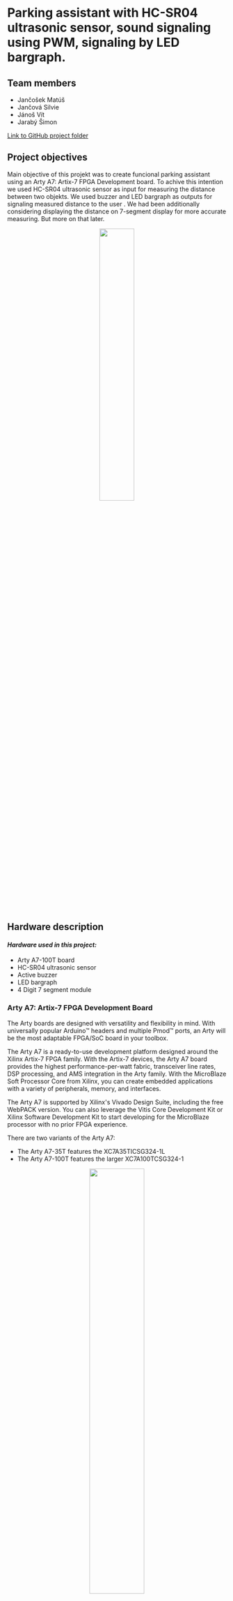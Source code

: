 # Parking assistant with HC-SR04 ultrasonic sensor, sound signaling using PWM, signaling by LED bargraph.

## Team members 
* Jančošek Matúš
* Jančová Silvie
* Jánoš Vít
* Jarabý Šimon

[Link to GitHub project folder ](https://github.com/vitoo420/DE1_projekt)


## Project objectives
Main objective of this projekt was to create funcional parking assistant using an Arty A7: Artix-7 FPGA Development board. To achive this intention we used HC-SR04 ultrasonic sensor as input for measuring the distance between two objekts. We used buzzer and LED bargraph as outputs for signaling measured distance to the user . We had been additionally considering displaying the distance on 7-segment display for more accurate measuring. But more on that later. 

<p align="center" width="100%">
   <img width="40%" src="https://cdn.dribbble.com/users/1287580/screenshots/5410442/dribbble_2.gif"> 
 </p>

## Hardware description
#### *Hardware used in this project:*
* Arty A7-100T board 
* HC-SR04 ultrasonic sensor
* Active buzzer
* LED bargraph
* 4 Digit 7 segment module

### Arty A7: Artix-7 FPGA Development Board
The Arty boards are designed with versatility and flexibility in mind. With universally popular Arduino™ headers and multiple Pmod™ ports, an Arty will be the most adaptable FPGA/SoC board in your toolbox. 

The Arty A7 is a ready-to-use development platform designed around the Xilinx Artix-7 FPGA family. With the Artix-7 devices, the Arty A7 board provides the highest performance-per-watt fabric, transceiver line rates, DSP processing, and AMS integration in the Arty family. With the MicroBlaze Soft Processor Core from Xilinx, you can create embedded applications with a variety of peripherals, memory, and interfaces.

The Arty A7 is supported by Xilinx's Vivado Design Suite, including the free WebPACK version. You can also leverage the Vitis Core Development Kit or Xilinx Software Development Kit to start developing for the MicroBlaze processor with no prior FPGA experience.

There are two variants of the Arty A7: 
* The Arty A7-35T features the XC7A35TICSG324-1L
* The Arty A7-100T features the larger XC7A100TCSG324-1


 <p align="center" width="100%">
   <img width="50%" src="Images/Board1.png"> 
 </p>



#### *PinOut of Pmod Connectors on Arty A7-100T board*

 <p align="center" width="100%">
    <img width="50%" src="Images/pins.png"> 
 </p>

####  *Pmod Connector table*

|  | Pmod JA | Pmod JB | Pmod JC | Pmod JD |
| :-: | :-: | :-: | :-: | :-: |
| Pmod Type | Standard | High-Speed | High-Speed | Standard |
| Pin 1 | G13 | E15 | U12 | D4 |
| Pin 2 | B11 | E16 | V12 | D3 |
| Pin 3 | A11 | D15 | V10 | F4 |
| Pin 4 | D12 | C15 | V11 | F3 |
| Pin 7 | D13 | J17 | U14 | E2 |
| Pin 8 | B18 | J18 | V14 | D2 |
| Pin 9 | A18 | K15 | T13 | H2 |
| Pin 10 | K16 | J15 | U13 | G2 |





### HC-SR04 ultrasonic sensor
#### *Description of HC-SR04 ultrasonic sensor*

 <p align="center" width="100%">
   <img width="50%" src="Images/Sensor3.png"> 
 </p>

First of all we have to understand how the ultrasonic sensors works. Ultrasonic sensors use sound to determine the distance between the sensor and theclosest object in its path. 
Ultrasonic sensors are essentially sound sensors, however they perform at a frequency above human hearing. The sensor sends out a sound wave at a selected frequency (Original signal). 
It then listens for that specificsound wave to bounce off of an object and come back (Reflected signal).

<p align="center" width="100%">
   <img width="50%" src="Images/Sensor4.png"> 
</p>

The sensor maintains track of the time between sending the sound wave and the sound wave returning. 
If you know how fast something is going and how long it is traveling you can find the distancetraveled with equation d=v*t

#### *HC-SR04 Specifications for this project*
This section contains the specifications and why they are important to the sensor module. The sensor modules requirements are as follows. Cost, Weigh, Accuracy of object detection. Cost of modules is most important aspect for every new product. It is basic factor in designing the product. Next one is weight because we want out divice to be  simple, light and over all practical. For that we will also need precision and accuracy. 

#### *HC-SR04 Electric parameters*
* Working Voltage is DC 5 V
* Working Current is 15mA
* Working Frequency is 40Hz
* Max/Min Range 400cm/2cm
* MeasuringAngle is 15 degree
* Trigger Input Signal 10uS TTL pulse
* Echo Output Signal Input TTL lever signal and the range in proportion
* Dimension of board are 45*20*15mm 

#### *HC-SR04 Timing Chart and Pin Explanations*

The HC-SR04 has four pins VCC, GND, TRIG and ECHO. The VCC and GND pins are the simplest because they power the HC-SR04. These pins need to be attached to a +5 voltedge source and ground respectively. The TRIG pin is responsible for sending the ultrasonic burst. This pin should be set to HIGH for 10 μs, at which point the HC-SR04 will send out an eight cycle sonic burst at 40 kHZ. After a sonic burst has been sent the ECHO pin will go HIGH. The ECHO pin is the data pin it is used in taking distance measurements. After an ultrasonic burst is sent the pin will go HIGH, it will stay high until an ultrasonic burst is detected back, at which point it will go LOW. 

Taking distance measurements with HC-SR04 can be triggered to send out an ultrasonic burst by setting the TRIG pin to HIGH. Once the burst is sent the ECHO pin will automatically go HIGH. This pin will remain HIGH until the the burst hits the sensor again. You can calculate the distance to the object by keeping track of how long the ECHO pin stays HIGH. The time ECHO stays HIGH is the time the burst spent traveling.  Using this measurement in equation 1 along with the speed of sound will yield the distance travelled. A summary of this is listed below, along with a visual representation.

<p align="center" width="100%">
    <img width="70%" src="Images/Timing.png"> 
</p>


To interpret the time reading into a distance you need to change the first equation. The clock on the device you are using will probably count in microseconds or smaller. To useequation 1 the speed of sound needs to determined,which is 343 meters per second atstandard temperature and pressure. To convert this into more useful form use equation 2to change from meters per second to microseconds per centimeter. Then equation 3 canbe used to easily compute the distance in centimeters.

<p align="center" width="100%">
    <img width="45%" src="Images/rovnica.png"> 
</p>

### Sensor HC-SR04

#### *Listing of VHDL code of architecture at sensor*
```vhdl
library ieee;               -- Standard library
use ieee.std_logic_1164.all;-- Package for data types and logic operations
use ieee.numeric_std.all;   -- Package for arithmetic operations

entity sensor is
port(
    CLK     : in std_logic;     --clock
    reset   : in std_logic;
    echo    : in std_logic;    
    trig    : out std_logic; 
    b_spacing : out std_logic_vector(9 - 1 downto 0) := "000000000"
        
    );  
end entity sensor;

architecture Behavioral of sensor is 

    signal s_tick_trig  : unsigned(6 - 1 downto 0) := "000000";
    signal s_tick_echo  : unsigned(6 - 1 downto 0) := "000000";
    
begin

    p_trig : process(clk)
        begin
            if rising_edge(clk) then
                s_tick_trig <= s_tick_trig + 1;
                if (reset = '1') then              -- reset 1, trigger 0           
                    trig <= '0';    
                end if;
                
                if(s_tick_trig < "001011") then
                    trig <= '1';
                elsif(s_tick_trig < "011110" and s_tick_trig > "001010") then
                    trig <= '0';
                else
                    s_tick_trig <= "000000";
                end if;
            end if;
    end process p_trig;
    

    p_spacing : process(clk, echo)
    begin
    if rising_edge(clk) then
            if reset = '1' then
               b_spacing <= "000000000"; 
               s_tick_echo <= "000000";
            end if;
            if(echo = '1') then
                s_tick_echo <= s_tick_echo +1;                
            end if;
    end if;
    
    if falling_edge(echo) then
        b_spacing <= std_logic_vector(s_tick_echo * "111");
    end if;
    
    end process p_spacing;
end architecture Behavioral;
```
#### Listing of VHDL code of architecture at tb_sensor
```vhdl
library IEEE;
use IEEE.STD_LOGIC_1164.ALL;
use IEEE.NUMERIC_STD.ALL;
-- Uncomment the following library declaration if using
-- arithmetic functions with Signed or Unsigned values
--use IEEE.NUMERIC_STD.ALL;

-- Uncomment the following library declaration if instantiating
-- any Xilinx leaf cells in this code.
--library UNISIM;
--use UNISIM.VComponents.all;

entity tb_sensor is
--  Port ( );
end tb_sensor;
architecture Behavioral of tb_sensor is
    constant c_CLK_100MHZ_PERIOD : time := 10 ns;
    
    signal s_clk                    : std_logic;
    signal s_reset                  : std_logic;
    signal s_echo                   : std_logic;    
    signal s_trig                   : std_logic;
    signal s_time                   : time := 100 us;
    signal s_spacing                : std_logic_vector(9 - 1 downto 0);
    
begin

uut_ce : entity work.sensor
   port map(
        clk     => s_clk,
        trig    => s_trig,
        echo    => s_echo,
        reset   => s_reset,
        b_spacing => s_spacing
           );
           
    p_clk_gen : process
    begin
     while now < 10000 ns loop   -- 10 usec of simulation
            s_clk <= '0';
            wait for c_CLK_100MHZ_PERIOD / 2;
            s_clk <= '1';
            wait for c_CLK_100MHZ_PERIOD / 2;
        end loop;
    wait;
    end process p_clk_gen; 
    
    p_echo : process
    begin
    s_reset <= '0';
    s_echo <= '0';
    wait for 120 ns;
    s_echo <= '1';
    wait for 150 ns;
    s_echo <= '0';
    wait for 120 ns;
    s_echo <= '1';
    wait for 250ns;
    s_echo <= '0';
    wait;
    end process p_echo; 
    
end Behavioral;
```
![waveforms](Images/schema_sensor.PNG)

For the HC-SR04 sensor, the trigger module serves as an excitation signal for the trig. If resset is in 1, trig is in 0. signal clk counts the number of leading edges of the clock signal. These signals are stored in s_tick. The s_tick signal sets the trig value to 0 or 1. 
The p_spacing process measures the length of the echo_i signal coming from the sensor. We used the signal length measurement in the trigger module based on the number of leading edges of the clock signal clk. The length of the echo_i signal is recalculated to the distance, which is then saves in the auxiliary signal p_spacing. The conversion is given in the HC-SR04 sensor datasheet.
Times don't reflect reality because of simulation purposes.


### Active buzzer

#### *Listing of VHDL code of architecture at speaker*

```vhdl
architecture Behavioral of speaker is

    -- Internal clock enable
    signal s_en     : std_logic;
    -- Local delay counter
    signal   s_cnt  : unsigned(4 - 1 downto 0);
    
    type t_state is (st_300,
                     st_250_300,
                     st_200_250,
                     st_150_200,
                     st_100_150,
                     st_50_100,
                     st_10_50,
                     st_10);
    -- Define the signal that uses different states
    signal s_state  : t_state;

    -- Specific values for local counter
    constant c_DELAY_06SEC : unsigned(4 - 1 downto 0) := b"0110";
    constant c_DELAY_05SEC : unsigned(4 - 1 downto 0) := b"0101";
    constant c_DELAY_04SEC : unsigned(4 - 1 downto 0) := b"0100";
    constant c_DELAY_03SEC : unsigned(4 - 1 downto 0) := b"0011";
    constant c_DELAY_02SEC : unsigned(4 - 1 downto 0) := b"0010";
    constant c_DELAY_01SEC : unsigned(4 - 1 downto 0) := b"0001";
    constant c_ZERO        : unsigned(4 - 1 downto 0) := b"0000";
    
    
    
    
    
    

begin

    --------------------------------------------------------------------
    -- p_output_state:
    -- Decides about actual state
    --------------------------------------------------------------------
    p_output_state : process(distance)
    begin              
        if(distance >= "100101100") then                                --greater than 300
            s_state <= st_300;
        elsif(distance < "100101100" and distance >= "011111010") then   --between 250 and 300
            s_state <= st_250_300;
        elsif(distance < "011111010" and distance >= "011001000") then    --between 200 and 250
            s_state <= st_200_250;
        elsif(distance < "011001000" and distance >= "010010110") then    --between 150 and 200
            s_state <= st_150_200;
        elsif(distance < "010010110" and distance >= "001100100") then     --between 100 and 150
            s_state <= st_100_150;
        elsif(distance < "001100100" and distance >= "000110010") then       --between 50 and 100
            s_state <= st_50_100;
        elsif(distance < "000110010" and distance >= "000001010") then          --between 10 and 50                                                     --less than 50
            s_state <= st_10_50;
        else
            s_state <= st_10;
        end if;
    end process p_output_state;
    
    p_beep  :   process(clk)
    begin
        if (rising_edge(clk)) then
        
            case s_state is
                when st_300 =>
                    beep_switch <= '0';         
                when st_250_300 =>
                    if (s_cnt < c_DELAY_06SEC) then
                        s_cnt <= s_cnt + 1;
                        beep_switch <= '1';
                    elsif((s_cnt >= c_DELAY_06SEC) and s_cnt < (2*c_DELAY_06SEC)) then
                         s_cnt <= s_cnt + 1;
                         beep_switch <= '0';  
                    else
                        s_cnt <= c_ZERO;
                    end if;      
                when st_200_250 =>
                    if (s_cnt < c_DELAY_05SEC) then
                        s_cnt <= s_cnt + 1;
                        beep_switch <= '1';
                    elsif((s_cnt >= c_DELAY_05SEC) and s_cnt < (2*c_DELAY_05SEC)) then
                         s_cnt <= s_cnt + 1;
                         beep_switch <= '0';  
                    else
                        s_cnt <= c_ZERO;
                    end if;      
                when st_150_200 =>
                    if (s_cnt < c_DELAY_04SEC) then
                        s_cnt <= s_cnt + 1;
                        beep_switch <= '1';
                    elsif((s_cnt >= c_DELAY_04SEC) and s_cnt < (2*c_DELAY_04SEC)) then
                         s_cnt <= s_cnt + 1;
                         beep_switch <= '0';  
                    else
                        s_cnt <= c_ZERO;
                    end if;      
                when st_100_150 =>
                    if (s_cnt < c_DELAY_03SEC) then
                        s_cnt <= s_cnt + 1;
                        beep_switch <= '1';
                    elsif((s_cnt >= c_DELAY_03SEC) and s_cnt < (2*c_DELAY_03SEC)) then
                         s_cnt <= s_cnt + 1;
                         beep_switch <= '0';  
                    else
                        s_cnt <= c_ZERO;
                    end if;      
                when st_50_100  =>
                    if (s_cnt < c_DELAY_02SEC) then
                        s_cnt <= s_cnt + 1;
                        beep_switch <= '1';
                    elsif((s_cnt >= c_DELAY_02SEC) and s_cnt < (2*c_DELAY_02SEC)) then
                         s_cnt <= s_cnt + 1;
                         beep_switch <= '0';  
                    else
                        s_cnt <= c_ZERO;
                    end if;      
                when st_10_50      =>
                    if (s_cnt < c_DELAY_01SEC) then
                        s_cnt <= s_cnt + 1;
                        beep_switch <= '1';
                    elsif((s_cnt >= c_DELAY_01SEC) and s_cnt < (2*c_DELAY_01SEC)) then
                         s_cnt <= s_cnt + 1;
                         beep_switch <= '0';  
                    else
                        s_cnt <= c_ZERO;
                    end if; 
                when st_10  =>
                    beep_switch <= '1';     
            end case;  
        end if;  
    end process p_beep;
end architecture Behavioral;
```

#### Listing of VHDL code of architecture at tb_speaker

```vhdl
architecture testbench of tb_speaker is
    -- Local constants
    constant c_CLK_100MHZ_PERIOD : time := 10 ns;

    --Local signals
    signal s_clk_100MHz : std_logic;
    signal s_distance   : std_logic_vector(9-1 downto 0);
    signal s_beep_switch: std_logic;
begin

uut_tlc : entity work.speaker
        port map(
            clk         => s_clk_100MHz,
            distance    => s_distance,
            beep_switch => s_beep_switch
        );

    --------------------------------------------------------------------
    -- Clock generation process
    --------------------------------------------------------------------
    p_clk_gen : process
    begin
        while now < 10000 ns loop   -- 10 usec of simulation
            s_clk_100MHz <= '0';
            wait for c_CLK_100MHZ_PERIOD / 2;
            s_clk_100MHz <= '1';
            wait for c_CLK_100MHZ_PERIOD / 2;
        end loop;
        wait;
    end process p_clk_gen;
    
    p_stimulus : process
    begin
        s_distance <= "111111111";
        wait for 100 ns;
        s_distance <= "100001110";
        wait for 100 ns;
        s_distance <= "011011100";
        wait for 100 ns;
        s_distance <= "010101010";
        wait for 100 ns;
        s_distance <= "001111000";
        wait for 100 ns;
        s_distance <= "001000110";
        wait for 100 ns;
        s_distance <= "000010100";
        wait for 100 ns;
        s_distance <= "000000000";
        wait;
    end process p_stimulus;

end testbench;
```

<p align="center" width="100%">
    <img width="80%" src="Images/buzzer_testbench.jpg"> 
</p>

Active buzzer has DC power supply because there is an internal oscillator which generates the sound. In this program we're generating only one tone whose duration is dependent on 
distance from HCSR04. Times don't reflect reality because of simulation purposes.


### LED Bar Graph

LED Bar Graph is an LED array, which is used to connect with electronic circuit or microcontroller. It’s easy to connect LED bar graph with the circuit like as connecting 10 individual LEDs with 10 output pins. Generally we can use the LED bar graph as a Battery level Indicator, Audio equipments, and Industrial Control panels. There are many other applications of LED bar graphs.

<p align="center" width="100%">
    <img width="33%" src="Images/LED.jpg"> 
</p>

#### *LED Bar Graph Pin configuration*

| Pin No.| Pin Name | Description |
| :-: | :-: | :-: |
| 1 to 10 | Anode | All are anode pins of the respected LED |
| 11 to 20 | Cathode | All are cathode pins of the respected LED |

#### *LED Bar Graph Internal circuit diagram + pinout*

<p align="center" width="100%">
    <img width="33%" src="Images/LED1.png"> 
</p>

#### *LED Bar Graph (HDSP-4832) Electric parameters*
* Forward Current: 20mA
* Forward Voltage: 2.0V to 2.2V (maximum)
* Luminous Intensity: 60mcd
* Wavelength: 630nm
* Operating Temperature: -25℃ to 85℃
* Storage Temperature: -30℃ to 85℃
* Soldering Temperature: 260℃ for 5sec.

#### *Listing of VHDL code of architecture at ledbar*

```vhdl
architecture Behavioral of ledbar is
    
    type t_state is (st_300,
                     st_250_300,
                     st_200_250,
                     st_150_200,
                     st_100_150,
                     st_50_100,
                     st_10_50,
                     st_10);
    -- Define the signal that uses different states
    signal s_state  : t_state;

begin

    --------------------------------------------------------------------
    -- p_output_state:
    -- Decides about actual state
    --------------------------------------------------------------------
    p_output_state : process(distance)
    begin              
        if(distance >  "100101100") then                                 --greater than 300
            s_state <= st_300;
        elsif(distance < "100101100" and distance > "011111010") then    --between 250 and 300
            s_state <= st_250_300;
        elsif(distance < "011111010" and distance > "011001000") then    --between 200 and 250
            s_state <= st_200_250;
        elsif(distance < "011001000" and distance > "010010110") then    --between 150 and 200
            s_state <= st_150_200;
        elsif(distance < "010010110" and distance > "001100100") then    --between 100 and 150
            s_state <= st_100_150;
        elsif(distance < "001100100" and distance > "000110010") then    --between 50 and 100
            s_state <= st_50_100;
        elsif(distance < "000110010" and distance > "000001010") then    --between 10 and 50                                                     
            s_state <= st_10_50;
        else                                                             --less than 50
            s_state <= st_10;
        end if;
    end process p_output_state;
    
    p_bargraf  :   process(s_state)
    begin  
            case s_state is
                when st_300 =>
                    signal_LEDbar <= "00000001"; 
                    
                when st_250_300 =>
                    signal_LEDbar <= "00000011"; 
 
                when st_200_250 =>
                    signal_LEDbar <= "00000111"; 
      
                when st_150_200 =>
                    signal_LEDbar <= "00001111"; 
     
                when st_100_150 =>
                    signal_LEDbar <= "00011111"; 
      
                when st_50_100  =>
                    signal_LEDbar <= "00111111"; 
      
                when st_10_50      =>
                    signal_LEDbar <= "01111111"; 

                when st_10  =>
                    signal_LEDbar <= "11111111";
                         
            end case;     
    end process p_bargraf;
end architecture Behavioral;                    
```

#### Listing of VHDL code of architecture at tb_ledbar

```vhdl
architecture Behavioral of tb_ledbar is

    signal s_distance          : std_logic_vector(9 - 1 downto 0);
    signal s_signal_LEDbar     : std_logic_vector(8 - 1 downto 0);
    
begin

   uut_ledbar : entity work.ledbar
        port map(
            distance       => s_distance,
            signal_LEDbar  => s_signal_LEDbar       
        );
    
    p_stimulus : process
    begin
        s_distance <= "111111111";
        wait for 100 ns;
        s_distance <= "100001110";
        wait for 100 ns;
        s_distance <= "011011100";
        wait for 100 ns;
        s_distance <= "010101010";
        wait for 100 ns;
        s_distance <= "001111000";
        wait for 100 ns;
        s_distance <= "001000110";
        wait for 100 ns;
        s_distance <= "000010100";
        wait for 100 ns;
        s_distance <= "000000000";
        wait;
    end process p_stimulus;
          
end Behavioral;
```
<p align="center" width="100%">
    <img width="80%" src="Images/LED_testbench.jpg"> 
</p>



## Imagine of block structure design
<p align="center" width="100%">
    <img width="70%" src="Images/Blok.png"> 
</p>


## Imagine of all modules connected to Arty A7: Artix-7 FPGA Development Board
<p align="center" width="100%">
    <img width="100%" src="Images/Blok1.png"> 
</p>

## Table with pinouts for used modules

#### Table for HC-SR04 sensor
| Sensor Pin | Board Pin |
| :-: | :-: |
| VCC | VCC |
| Trig | D4 |
| Echo | G13 |
| GND | GND |


#### Table for Buzzer

| Pmod jc | Connection |
| :-----: | :--------: |
|   U12   |   Signal   |
|   VCC   |    VCC     |
|   GND   |    GND     |


#### Table for LED Bargraph

| Pmod jd | Connection |
| :-----: | :--------: |
|   D4    |    LED1    |
|   D3    |    LED2    |
|   F4    |    LED3    |
|   F3    |    LED4    |
|   E2    |    LED5    |
|   D2    |    LED6    |
|   H2    |    LED7    |
|   G2    |    LED8    |
|   VCC   |    VCC     |
|   GND   |    GND     |


#### Table for 7 seg 4 digits module 
| Pmod JB | Connection | Cathodes | Pmod JC | Connection | Anodes |
| :-----: | :--------: | :------: | :-----: | :--------: | :----: |
|  Pin 1  |    E15     |    CA    |  Pin 1  |    U12     |  AN0   |
|  Pin 2  |    E16     |    CB    |  Pin 2  |    V12     |  AN1   |
|  Pin 3  |    D15     |    CC    |  Pin 3  |    V10     |  AN2   |
|  Pin 4  |    C15     |    CD    |  Pin 4  |    V11     |  AN3   |
|  Pin 7  |    J17     |    CE    |  Pin 7  |    U14     |   -    |
|  Pin 8  |    J18     |    CF    |  Pin 8  |    V14     |   -    |
|  Pin 9  |    K15     |    CG    |  Pin 9  |    T13     |   -    |
| Pin 10  |    J15     |    DP    | Pin 10  |    U13     |   -    |



## TOP module description and simulations
```vhdl
ledbar : entity work.ledbar
        port map(
            distance => s_distance,
            signal_LEDbar(7) => jd(7),
            signal_LEDbar(6) => jd(6), 
            signal_LEDbar(5) => jd(5),
            signal_LEDbar(4) => jd(4),
            signal_LEDbar(3) => jd(3),
            signal_LEDbar(2) => jd(2),
            signal_LEDbar(1) => jd(1),
            signal_LEDbar(0) => jd(0)
        );
        
speaker : entity work.speaker
        port map(
            distance    => s_distance,
            beep_switch => jc,
            clk         => CLK100MHZ
        );
        
sensor : entity work.sensor
        port map(
            CLK        => CLK100MHZ,
            reset      => BTNC,
            echo       => ja,
            trig       => jc,
            b_spacing  => s_distance              
        );
```
## TOP schema
![waveforms](Images/top_schema.PNG)




## Video
[Prezentacia projektu](https://drive.google.com/file/d/1ztXq-a6Mb7MNopkD0W_8j9k-eegLYRGU/view?usp=sharing)


##  Discussion of results

Our assignment was to create a parking system using HC-SR04 sensor with sound PWM signaling and LED bargraph. We active the goals of the project, we managed to create a functional parking assistant. Generating of trigger signal from sensor worked perfectly. We used an external bargraph for more user friendly environment. But we didnt manage to display distance values on 7 segment display. We werent able to make this park of project fully funcional. Our project could be further enriched by for example sound signaling with a different frequency or just more range of observation distance.



## References
* https://cdn.sparkfun.com/datasheets/Sensors/Proximity/HCSR04.pdf
* https://datasheetspdf.com/pdf-file/1380136/ETC/HC-SR04/1
* http://www.circuitdb.com/?p=1162
* http://www.micropik.com/PDF/HCSR04.pdf
* http://randomnerdtutorials.com/complete-guide-for-ultrasonic-sensor-hc-sr04/
* http://www.ezdenki.com/ultrasonic.php
* http://www.elecrow.com/hcsr04-ultrasonic-ranging-sensor-p-316.html
* https://components101.com/displays/led-bar-graph
* https://github.com/Digilent/digilent-xdc/blob/master/Arty-A7-100-Master.xdc
